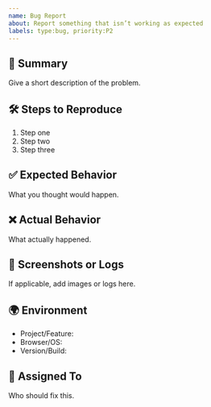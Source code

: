```yaml
---
name: Bug Report
about: Report something that isn’t working as expected
labels: type:bug, priority:P2
---
```


## 📌 Summary
Give a short description of the problem.

## 🛠 Steps to Reproduce
1. Step one
2. Step two
3. Step three

## ✅ Expected Behavior
What you thought would happen.

## ❌ Actual Behavior
What actually happened.

## 📸 Screenshots or Logs
If applicable, add images or logs here.

## 🌍 Environment
- Project/Feature:
- Browser/OS:
- Version/Build:

## 👤 Assigned To
Who should fix this.
